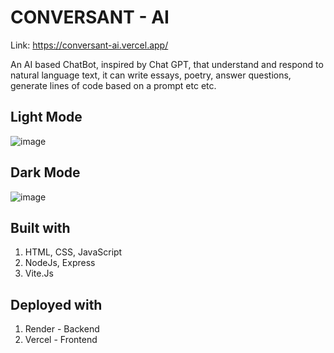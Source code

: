 # CONVERSANT - AI

Link: https://conversant-ai.vercel.app/

An AI based ChatBot, inspired by Chat GPT, that understand and respond to natural language text, it can write essays, poetry, answer questions, generate lines of code based on a prompt etc etc.

## Light Mode
![image](https://user-images.githubusercontent.com/102753833/215336208-066da34e-7953-4f73-b4a0-8cf09d08ab6f.png)

## Dark Mode
![image](https://user-images.githubusercontent.com/102753833/215336103-cab6a1b4-3780-4e07-960a-5855f56e9aed.png)

## Built with
1. HTML, CSS, JavaScript
2. NodeJs, Express
3. Vite.Js

## Deployed with
1. Render - Backend
2. Vercel - Frontend
